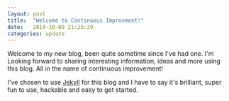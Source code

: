 ```yaml
---
layout: post
title:  "Welcome to Continuous Improvment!"
date:   2014-10-09 21:25:29
categories: update
---
```

Welcome to my new blog, been quite sometime since I've had one. I'm Looking forward to sharing interesting information, ideas and more using this blog. All in the name of continuous improvement!

I've chosen to use [Jekyll](https://github.com/jekyll/jekyll) for this blog and I have to say it's brilliant, super fun to use, hackable and easy to get started.
